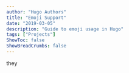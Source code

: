 ```yaml
---
author: "Hugo Authors"
title: "Emoji Support"
date: "2019-03-05"
description: "Guide to emoji usage in Hugo"
tags: ["Projects"]
ShowToc: false
ShowBreadCrumbs: false
---
```

they
